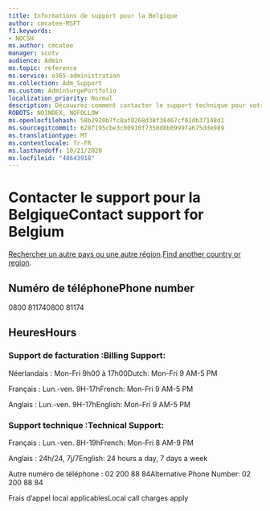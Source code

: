 ```yaml
---
title: Informations de support pour la Belgique
author: cmcatee-MSFT
f1.keywords:
- NOCSH
ms.author: cmcatee
manager: scotv
audience: Admin
ms.topic: reference
ms.service: o365-administration
ms.collection: Adm_Support
ms.custom: AdminSurgePortfolio
localization_priority: Normal
description: Découvrez comment contacter le support technique pour votre pays ou région.
ROBOTS: NOINDEX, NOFOLLOW
ms.openlocfilehash: 58b2920b7fc8af0268d38f38467cf01db37148d1
ms.sourcegitcommit: 628f195cbe3c00910f7350d8b09997a675dde989
ms.translationtype: MT
ms.contentlocale: fr-FR
ms.lasthandoff: 10/21/2020
ms.locfileid: "48643918"
---
```

# <a name="contact-support-for-belgium"></a><span data-ttu-id="01775-103">Contacter le support pour la Belgique</span><span class="sxs-lookup"><span data-stu-id="01775-103">Contact support for Belgium</span></span>

<span data-ttu-id="01775-104">[Rechercher un autre pays ou une autre région](../contact-support-for-business-products.md).</span><span class="sxs-lookup"><span data-stu-id="01775-104">[Find another country or region](../contact-support-for-business-products.md).</span></span>

## <a name="phone-number"></a><span data-ttu-id="01775-105">Numéro de téléphone</span><span class="sxs-lookup"><span data-stu-id="01775-105">Phone number</span></span>
<span data-ttu-id="01775-106">0800 81174</span><span class="sxs-lookup"><span data-stu-id="01775-106">0800 81174</span></span>

## <a name="hours"></a><span data-ttu-id="01775-107">Heures</span><span class="sxs-lookup"><span data-stu-id="01775-107">Hours</span></span>
### <a name="billing-support"></a><span data-ttu-id="01775-108">Support de facturation :</span><span class="sxs-lookup"><span data-stu-id="01775-108">Billing Support:</span></span>

<span data-ttu-id="01775-109">Néerlandais : Mon-Fri 9h00 à 17h00</span><span class="sxs-lookup"><span data-stu-id="01775-109">Dutch: Mon-Fri 9 AM-5 PM</span></span>

<span data-ttu-id="01775-110">Français : Lun.-ven. 9H-17h</span><span class="sxs-lookup"><span data-stu-id="01775-110">French: Mon-Fri 9 AM-5 PM</span></span>

<span data-ttu-id="01775-111">Anglais : Lun.-ven. 9H-17h</span><span class="sxs-lookup"><span data-stu-id="01775-111">English: Mon-Fri 9 AM-5 PM</span></span>

### <a name="technical-support"></a><span data-ttu-id="01775-112">Support technique :</span><span class="sxs-lookup"><span data-stu-id="01775-112">Technical Support:</span></span>

<span data-ttu-id="01775-113">Français : Lun.-ven. 8H-19h</span><span class="sxs-lookup"><span data-stu-id="01775-113">French: Mon-Fri 8 AM-9 PM</span></span>

<span data-ttu-id="01775-114">Anglais : 24h/24, 7j/7</span><span class="sxs-lookup"><span data-stu-id="01775-114">English: 24 hours a day, 7 days a week</span></span>

<span data-ttu-id="01775-115">Autre numéro de téléphone : 02 200 88 84</span><span class="sxs-lookup"><span data-stu-id="01775-115">Alternative Phone Number: 02 200 88 84</span></span>

<span data-ttu-id="01775-116">Frais d’appel local applicables</span><span class="sxs-lookup"><span data-stu-id="01775-116">Local call charges apply</span></span>
